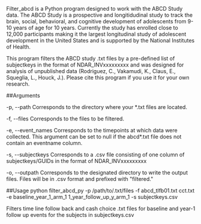 Filter_abcd is a Python program designed to work with the ABCD Study data. The ABCD Study is a prospective and longitidudinal study to track the brain, social, behavioral, and cognitive development of adolescents from 9-10 years of age for 10 years. Currently the study has enrolled close to 12,000 participants making it the largest longitudinal study of adolescent development in the United States and is supported by the National Institutes of Health.

This program filters the ABCD study .txt files by a pre-defined list of subjectkeys in the format of NDAR_INVxxxxxxxxx and was designed for analysis of unpublished data (Rodriguez, C., Vakamudi, K., Claus, E., Squeglia, L., Houck, J.). Please cite this program if you use it for your own research.

##Arguments

-p, --path Corresponds to the directory where your *.txt files are located.

-f, --files Corresponds to the files to be filtered.

-e, --event_names Corresponds to the timepoints at which data were collected. This argument can be set to null if the abcd*.txt file does not contain an eventname column.

-s, --subjectkeys Corresponds to a .csv file consisting of one column of subjectkeys/GUIDs in the format of NDAR_INVxxxxxxxxx

-o, --outpath Corresponds to the designated directory to write the output files. Files will be in .csv format and prefixed with "filtered."

##Usage
python filter_abcd_py -p /path/to/.txt/files -f abcd_tlfb01.txt cct.txt -e baseline_year_1_arm_1 1_year_follow_up_y_arm_1 -s subjectkeys.csv

Filters time line follow back and cash choice .txt files for baseline and year-1 follow up events for the subjects in subjectkeys.csv
